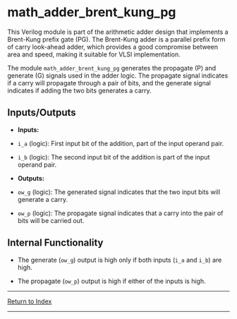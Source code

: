 # math_adder_brent_kung_pg

This Verilog module is part of the arithmetic adder design that implements a Brent-Kung prefix gate (PG). The Brent-Kung adder is a parallel prefix form of carry look-ahead adder, which provides a good compromise between area and speed, making it suitable for VLSI implementation.

The module `math_adder_brent_kung_pg` generates the propagate (P) and generate (G) signals used in the adder logic. The propagate signal indicates if a carry will propagate through a pair of bits, and the generate signal indicates if adding the two bits generates a carry.

## Inputs/Outputs

- **Inputs:**

- `i_a` (logic): First input bit of the addition, part of the input operand pair.

- `i_b` (logic): The second input bit of the addition is part of the input operand pair.

- **Outputs:**

- `ow_g` (logic): The generated signal indicates that the two input bits will generate a carry.

- `ow_p` (logic): The propagate signal indicates that a carry into the pair of bits will be carried out.

## Internal Functionality

- The generate (`ow_g`) output is high only if both inputs (`i_a` and `i_b`) are high.

- The propagate (`ow_p`) output is high if either of the inputs is high.

---

[Return to Index](index.md)

----------
